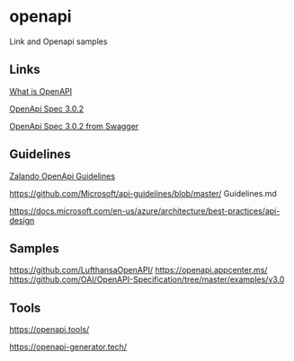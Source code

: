 # openapi
Link and Openapi samples 

## Links

[What is OpenAPI](https://swagger.io/docs/specification/about/)

[OpenApi Spec 3.0.2](https://github.com/OAI/OpenAPI-Specification/blob/master/versions/3.0.2.md)

[OpenApi Spec 3.0.2 from Swagger](https://swagger.io/specification/)

## Guidelines

[Zalando OpenApi Guidelines](https://opensource.zalando.com/restful-api-guidelines/index.html)

https://github.com/Microsoft/api-guidelines/blob/master/
Guidelines.md

https://docs.microsoft.com/en-us/azure/architecture/best-practices/api-design

## Samples

https://github.com/LufthansaOpenAPI/
https://openapi.appcenter.ms/
https://github.com/OAI/OpenAPI-Specification/tree/master/examples/v3.0

## Tools

https://openapi.tools/

https://openapi-generator.tech/


